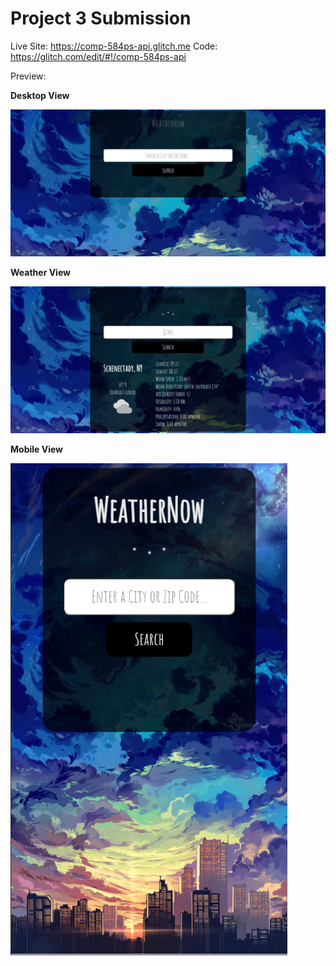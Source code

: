 # Project 3 Submission
Live Site: https://comp-584ps-api.glitch.me Code: https://glitch.com/edit/#!/comp-584ps-api

Preview:

**Desktop View**

![desktop preview](assets/desktop.png)

**Weather View**

![weather view preview](assets/weather.png)

**Mobile View**

![mobile preview](assets/mobile.png)
